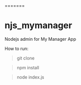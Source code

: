 =======
# njs_mymanager
Nodejs admin for My Manager App

How to run:

> git clone

> npm install

> node index.js
